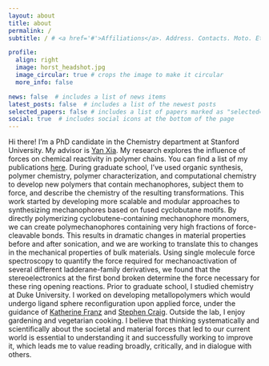 ```yaml
---
layout: about
title: about
permalink: /
subtitle: / # <a href='#'>Affiliations</a>. Address. Contacts. Moto. Etc.

profile:
  align: right
  image: horst_headshot.jpg
  image_circular: true # crops the image to make it circular
  more_info: false

news: false  # includes a list of news items
latest_posts: false  # includes a list of the newest posts
selected_papers: false # includes a list of papers marked as "selected={true}"
social: true  # includes social icons at the bottom of the page
---
```


Hi there! I’m a PhD candidate in the Chemistry department at Stanford University. My advisor is [Yan Xia](https://xialab.stanford.edu/). My research explores the influence of forces on chemical reactivity in polymer chains. You can find a list of my publications [here](https://scholar.google.com/citations?user=kIddhX4AAAAJ&hl=en).
During graduate school, I’ve used organic synthesis, polymer chemistry, polymer characterization, and computational chemistry to develop new polymers that contain mechanophores, subject them to force, and describe the chemistry of the resulting transformations. This work started by developing more scalable and modular approaches to synthesizing mechanophores based on fused cyclobutane motifs. By directly polymerizing cyclobutene-containing mechanophore monomers, we can create polymechanophores containing very high fractions of force-cleavable bonds. This results in dramatic changes in material properties before and after sonication, and we are working to translate this to changes in the mechanical properties of bulk materials. Using single molecule force spectroscopy to quantify the force required for mechanoactivation of several different ladderane-family derivatives, we found that the stereoelectronics at the first bond broken determine the force necessary for these ring opening reactions. 
Prior to graduate school, I studied chemistry at Duke University. I worked on developing metallopolymers which would undergo ligand sphere reconfiguration upon applied force, under the guidance of [Katherine Franz](https://sites.duke.edu/franzlab/) and [Stephen Craig](https://craiglab.chem.duke.edu/).
Outside the lab, I enjoy gardening and vegetarian cooking. I believe that thinking systematically and scientifically about the societal and material forces that led to our current world is essential to understanding it and successfully working to improve it, which leads me to value reading broadly, critically, and in dialogue with others.
